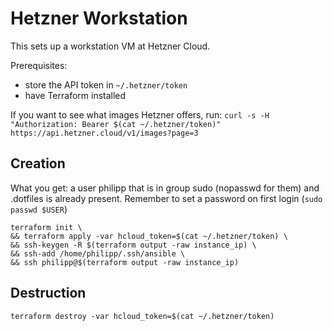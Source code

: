 # Hetzner Workstation

This sets up a workstation VM at Hetzner Cloud.

Prerequisites:
* store the API token in `~/.hetzner/token`
* have Terraform installed

If you want to see what images Hetzner offers, run:
`curl -s -H "Authorization: Bearer $(cat ~/.hetzner/token)"  https://api.hetzner.cloud/v1/images?page=3`

## Creation

What you get: a user philipp that is in group sudo (nopasswd for them) and .dotfiles is already present. Remember to set a password on first login (`sudo passwd $USER`)

```
terraform init \
&& terraform apply -var hcloud_token=$(cat ~/.hetzner/token) \
&& ssh-keygen -R $(terraform output -raw instance_ip) \
&& ssh-add /home/philipp/.ssh/ansible \
&& ssh philipp@$(terraform output -raw instance_ip)
```


## Destruction

`terraform destroy -var hcloud_token=$(cat ~/.hetzner/token)`
